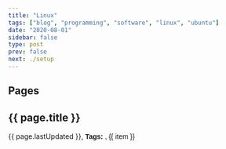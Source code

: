 ```yaml
---
title: "Linux"
tags: ["blog", "programming", "software", "linux", "ubuntu"]
date: "2020-08-01"
sidebar: false
type: post
prev: false
next: ./setup
---
```


## Pages

<router-link
    v-for="page in pages"
    v-bind:key="page.path"
    :to="page.path"
    tag="div"><h2><a>{{ page.title }}</a></h2><div>{{ page.lastUpdated }}, <b class="tags-heading">Tags:</b> <span v-for="(item, index) in page.frontmatter.tags" class="tag"><span v-if="index != 0">, </span>{{ item }}</span></div><div></div>
</router-link>

<script>
const LOCALE = 'en-GB';
const LOCALE_OPTIONS  = { weekday: 'long', year: 'numeric', month: 'long', day: 'numeric' };

const format_date = (date) => {
    return new Date(date).toLocaleDateString(LOCALE, LOCALE_OPTIONS);
}

export default {
    computed: {
        pages() {
            // { "title": "Rust Lang", "frontmatter": { "title": "Rust Lang", "tags": [ "blog", "programming", "software", "rust", "rust lang" ], "date": "2020-08-01", "sidebar": false, "type": "post", "prev": false, "next": "./projects" }, "regularPath": "/rust-lang/", "relativePath": "rust-lang/index.md", "key": "v-32333916", "path": "/rust-lang/", "headers": [ { "level": 2, "title": "Pages", "slug": "pages" } ], "lastUpdated": "8/11/2020, 3:24:34 PM" }
            const { regularPath, relativePath, path } = this.$page;
            // const current_path =
            // console.log('this.$page=%O', this.$page);
            // console.log('this.$page=%o', this.$page);
            // console.log('this.$page=%j', this.$page);
            const sorted_desc = this.$site.pages.filter((page) => {
                // console.log('page=%O', page);
                // console.log('page=%o', page);
                // console.log('page=%j', page);
                const { path } = page;
                if (page.path && page.path === regularPath) {
                    return false;
                }
                if (page.path && page.path.startsWith(regularPath)) {
                    return true;
                }
                return false;
                // console.log('page.path=', page.path);
                // return page.path.startsWith(regularPath);
            }).sort((a,b) => {
                return new Date(b.lastUpdated) - new Date(a.lastUpdated);
            }).map((page) => {
                const formatted_date = format_date(page.lastUpdated);
                page.lastUpdated = formatted_date;

                return page;
            });

            // console.log('sorted_desc=', sorted_desc);
            return sorted_desc;
        }
    },
}
</script>

<style scoped>
.tags-heading {
    font-family: 'Alegreya Sans SC', sans-serif;
}
.tags {
    font-family: 'Alegreya Sans SC', sans-serif;
}

.tag {
    font-family: 'Alegreya Sans SC', sans-serif;
}
</style>
